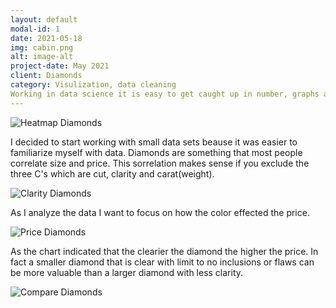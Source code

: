 ```yaml
---
layout: default
modal-id: 1
date: 2021-05-18
img: cabin.png
alt: image-alt
project-date: May 2021
client: Diamonds
category: Visulization, data cleaning
Working in data science it is easy to get caught up in number, graphs and other visualization tools.  It is east to forget that understanding what you are looking at and why one set of data is more valuable than other.  It is also important to understand what the data is not telling you.m.
---
```


![Heatmap Diamonds](/img/img_73.jpg)

I decided to start working with small data sets beause it was easier to familiarize myself with data.  Diamonds are something that most people correlate size and price.  This sorrelation makes sense if you exclude the three C's which are cut, clarity and carat(weight). 

![Clarity Diamonds](/images/img_79.jpg) 

As I analyze the data I want to focus on how the color effected the price.

![Price Diamonds](/images/img_82.jpg)

As the chart indicated that the clearier the diamond the higher the price.  In fact a smaller diamond that is clear with limit to no inclusions or flaws can be more valuable than a larger diamond with less clarity.

![Compare Diamonds](/images/img_76.jpg)
